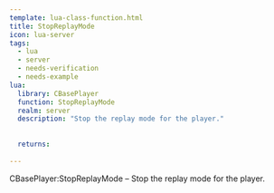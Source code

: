 ```yaml
---
template: lua-class-function.html
title: StopReplayMode
icon: lua-server
tags:
  - lua
  - server
  - needs-verification
  - needs-example
lua:
  library: CBasePlayer
  function: StopReplayMode
  realm: server
  description: "Stop the replay mode for the player."
  
  
  returns:
    
---
```


<div class="lua__search__keywords">
CBasePlayer:StopReplayMode &#x2013; Stop the replay mode for the player.
</div>
